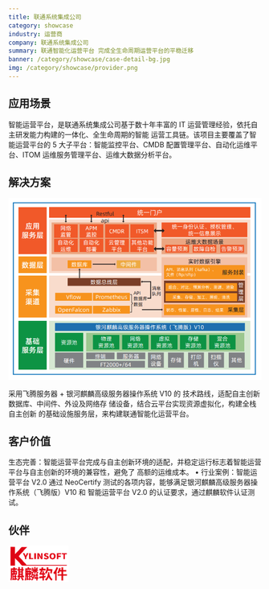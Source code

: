 ```yaml
---
title: 联通系统集成公司
category: showcase
industry: 运营商
company: 联通系统集成公司
summary: 联通智能化运营平台 完成全生命周期运营平台的平稳迁移
banner: /category/showcase/case-detail-bg.jpg
img: /category/showcase/provider.png
---
```


## 应用场景

智能运营平台，是联通系统集成公司基于数十年丰富的 IT 运营管理经验，依托自主研发能力构建的一体化、全生命周期的智能 运营工具链。该项目主要覆盖了智能运营平台的 5 大子平台：智能监控平台、CMDB 配置管理平台、自动化运维平台、ITOM 运维服务管理平台、运维大数据分析平台。

## 解决方案

<img src="./p4.png"/>

采用飞腾服务器 + 银河麒麟高级服务器操作系统 V10 的 技术路线，适配自主创新数据库、中间件、外设及网络存 储设备，结合云平台实现资源虚拟化，构建全栈自主创新 的基础设施服务层，来构建联通智能化运营平台。

## 客户价值

生态完善：智能运营平台完成与自主创新环境的适配，并稳定运行标志着智能运营平台与自主创新的环境的兼容性，避免了 高额的运维成本。 • 行业案例：智能运营平台 V2.0 通过 NeoCertify 测试的各项内容，能够满足银河麒麟高级服务器操作系统（飞腾版）V10 和 智能运营平台 V2.0 的认证要求，通过麒麟软件认证测试。

## 伙伴

<img src="./qilin.png"/>

